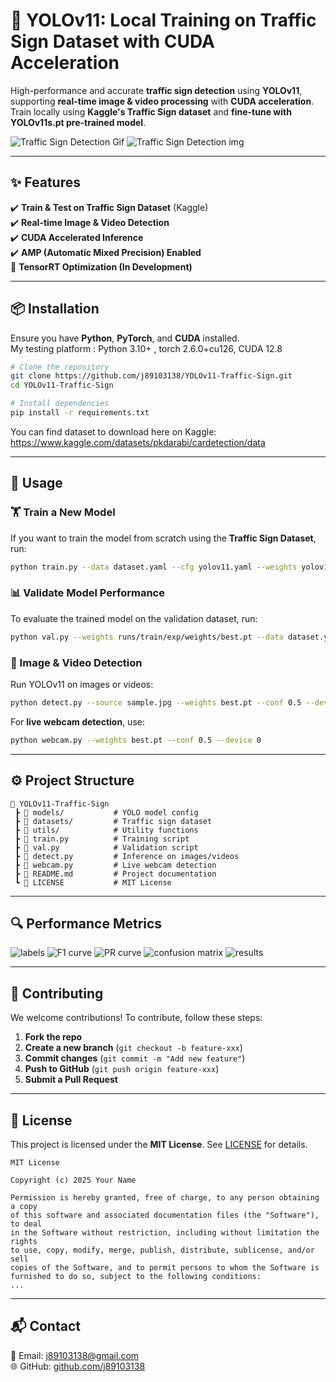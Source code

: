 # 🚀 YOLOv11: Local Training on Traffic Sign Dataset with CUDA Acceleration  

High-performance and accurate **traffic sign detection** using **YOLOv11**, supporting **real-time image & video processing** with **CUDA acceleration**. Train locally using **Kaggle's Traffic Sign dataset** and **fine-tune with YOLOv11s.pt pre-trained model**.  

![Traffic Sign Detection Gif](https://github.com/j89103138/YOLOv11-Traffic-Sign/raw/main/assets/demo.gif)
![Traffic Sign Detection img](https://github.com/j89103138/YOLOv11-Traffic-Sign/raw/main/assets/demo.jpg)

---

## ✨ Features  
✔️ **Train & Test on Traffic Sign Dataset** (Kaggle)  
✔️ **Real-time Image & Video Detection**  
✔️ **CUDA Accelerated Inference**  
✔️ **AMP (Automatic Mixed Precision) Enabled**  
🚧 **TensorRT Optimization (In Development)**  

---

## 📦 Installation  

Ensure you have **Python**, **PyTorch**, and **CUDA** installed.  
My testing platform : Python 3.10+ , torch 2.6.0+cu126, CUDA 12.8

```sh
# Clone the repository
git clone https://github.com/j89103138/YOLOv11-Traffic-Sign.git
cd YOLOv11-Traffic-Sign

# Install dependencies
pip install -r requirements.txt
```
You can find dataset to download here on Kaggle: 
https://www.kaggle.com/datasets/pkdarabi/cardetection/data

---

## 🔧 Usage  

### 🏋️ Train a New Model  
If you want to train the model from scratch using the **Traffic Sign Dataset**, run:  

```sh
python train.py --data dataset.yaml --cfg yolov11.yaml --weights yolov11s.pt --device 0
```

### 📊 Validate Model Performance  
To evaluate the trained model on the validation dataset, run:  

```sh
python val.py --weights runs/train/exp/weights/best.pt --data dataset.yaml
```

### 🎥 Image & Video Detection  
Run YOLOv11 on images or videos:  

```sh
python detect.py --source sample.jpg --weights best.pt --conf 0.5 --device 0
```

For **live webcam detection**, use:  

```sh
python webcam.py --weights best.pt --conf 0.5 --device 0
```

---

## ⚙️ Project Structure  

```
📂 YOLOv11-Traffic-Sign
 ┣ 📂 models/           # YOLO model config
 ┣ 📂 datasets/         # Traffic sign dataset
 ┣ 📂 utils/            # Utility functions
 ┣ 📄 train.py          # Training script
 ┣ 📄 val.py            # Validation script
 ┣ 📄 detect.py         # Inference on images/videos
 ┣ 📄 webcam.py         # Live webcam detection
 ┣ 📄 README.md         # Project documentation
 ┗ 📄 LICENSE           # MIT License
```

---

## 🔍  Performance Metrics 

![labels](https://github.com/j89103138/YOLOv11-Traffic-Sign/raw/main/assets/labels.jpg)
![F1 curve](https://github.com/j89103138/YOLOv11-Traffic-Sign/raw/main/assets/F1_curve.png)
![PR curve](https://github.com/j89103138/YOLOv11-Traffic-Sign/raw/main/assets/PR_curve.png)
![confusion matrix](https://github.com/j89103138/YOLOv11-Traffic-Sign/raw/main/assets/confusion_matrix.png)
![results](https://github.com/j89103138/YOLOv11-Traffic-Sign/raw/main/assets/results.png)

---

## 🤝 Contributing  

We welcome contributions! To contribute, follow these steps:  

1. **Fork the repo**  
2. **Create a new branch** (`git checkout -b feature-xxx`)  
3. **Commit changes** (`git commit -m "Add new feature"`)  
4. **Push to GitHub** (`git push origin feature-xxx`)  
5. **Submit a Pull Request**  

---

## 📜 License  

This project is licensed under the **MIT License**. See [LICENSE](LICENSE) for details.  

```
MIT License

Copyright (c) 2025 Your Name

Permission is hereby granted, free of charge, to any person obtaining a copy
of this software and associated documentation files (the "Software"), to deal
in the Software without restriction, including without limitation the rights
to use, copy, modify, merge, publish, distribute, sublicense, and/or sell
copies of the Software, and to permit persons to whom the Software is
furnished to do so, subject to the following conditions:
...
```

---

## 📬 Contact  

📧 Email: [j89103138@gmail.com](mailto:j89103138@gmail.com)  
🌐 GitHub: [github.com/j89103138](https://github.com/j89103138)  
```
